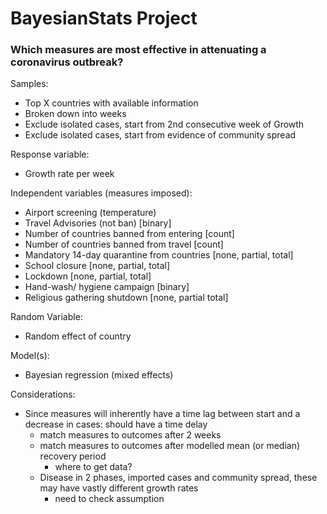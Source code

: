 # BayesianStats Project
### Which measures are most effective in attenuating a coronavirus outbreak?

Samples:
- Top X countries with available information
- Broken down into weeks
- Exclude isolated cases, start from 2nd consecutive week of Growth
- Exclude isolated cases, start from evidence of community spread

Response variable:
- Growth rate per week


Independent variables (measures imposed):
- Airport screening (temperature)
- Travel Advisories (not ban) [binary]
- Number of countries banned from entering [count]
- Number of countries banned from travel [count]
- Mandatory 14-day quarantine from countries [none, partial, total]
- School closure [none, partial, total]
- Lockdown [none, partial, total]
- Hand-wash/ hygiene campaign [binary]
- Religious gathering shutdown [none, partial total]


Random Variable:
- Random effect of country

Model(s):
- Bayesian regression (mixed effects)

Considerations:
- Since measures will inherently have a time lag between start and a decrease in cases: should have a time delay
  - match measures to outcomes after 2 weeks
  - match measures to outcomes after modelled mean (or median) recovery period
    - where to get data?
  - Disease in 2 phases, imported cases and community spread, these may have vastly different growth rates
    - need to check assumption


